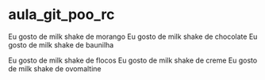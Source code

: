 # aula_git_poo_rc

Eu gosto de milk shake de morango
Eu gosto de milk shake de chocolate
Eu gosto de milk shake de baunilha

Eu gosto de milk shake de flocos
Eu gosto de milk shake de creme
Eu gosto de milk shake de ovomaltine
